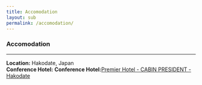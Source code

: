 ```yaml
---
title: Accomodation
layout: sub
permalink: /accomodation/
---
```


<h3>Accomodation</h3>
<hr/>

**Location:** Hakodate, Japan  
**Conference Hotel:** <strong>Conference Hotel:</strong><a href="https://cabin.kenhotels.com/hakodate/" target="_blank">Premier Hotel - CABIN PRESIDENT - Hakodate</a>